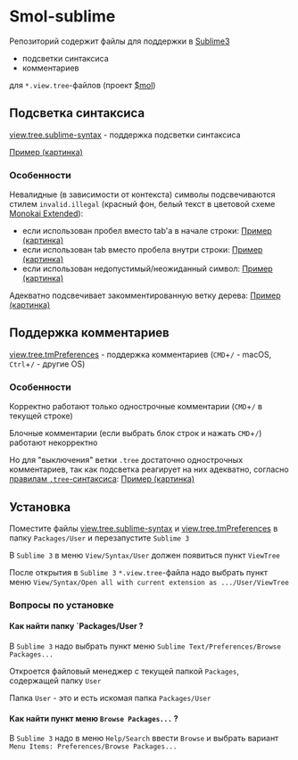 # Smol-sublime

Репозиторий содержит файлы для поддержки  в [Sublime3](https://www.sublimetext.com/3)

- подсветки синтаксиса 
- комментариев 

для `*.view.tree`-файлов (проект [$mol](https://github.com/eigenmethod/mol))

## Подсветка синтаксиса

[view.tree.sublime-syntax](view.tree.sublime-syntax) - поддержка подсветки синтаксиса

[Пример (картинка)](screenshots/example.png)

### Особенности

Невалидные (в зависимости от контекста) символы подсвечиваются стилем `invalid.illegal` (красный фон, белый текст в цветовой схеме [Monokai Extended](https://github.com/jonschlinkert/sublime-monokai-extended)):
- если использован пробел вместо tab'а в начале строки: [Пример (картинка)](screenshots/space-indent.png)
- если использован tab вместо пробела внутри строки: [Пример (картинка)](screenshots/tab-inside-line.png)
- если использован недопустимый/неожиданный символ: [Пример (картинка)](screenshots/unexpected.png)

Адекватно подсвечивает закомментированную ветку дерева: [Пример (картинка)](screenshots/comments.png)

## Поддержка комментариев

[view.tree.tmPreferences](view.tree.tmPreferences) - поддержка комментариев (`CMD`+`/` - macOS, `Ctrl`+`/` - другие OS)

### Особенности

Корректно работают только однострочные комментарии (`CMD`+`/` в текущей строке)

Блочные комментарии (если выбрать блок строк и нажать `CMD`+`/`) работают некорректно

Но для "выключения" ветки `.tree` достаточно однострочных комментариев, так как подсветка реагирует на них адекватно, согласно [правилам `.tree`-синтаксиса](https://habr.com/ru/post/248147/): [Пример (картинка)](screenshots/comments.png)

## Установка

Поместите файлы [view.tree.sublime-syntax](view.tree.sublime-syntax) и [view.tree.tmPreferences](view.tree.tmPreferences) в папку `Packages/User` и перезапустите `Sublime 3` 

В `Sublime 3` в меню `View/Syntax/User` должен появиться пункт `ViewTree`

После открытия в `Sublime 3` `*.view.tree`-файла надо выбрать пункт меню `View/Syntax/Open all with current extension as .../User/ViewTree`

### Вопросы по установке

#### Как найти папку `Packages/User ?

В `Sublime 3` надо выбрать пункт меню `Sublime Text/Preferences/Browse Packages...`

Откроется файловый менеджер с текущей папкой `Packages`, содержащей папку `User`

Папка `User` - это и есть искомая папка `Packages/User`

#### Как найти пункт меню `Browse Packages...` ?

В `Sublime 3` надо в меню `Help/Search` ввести `Browse` и выбрать вариант `Menu Items: Preferences/Browse Packages...`







